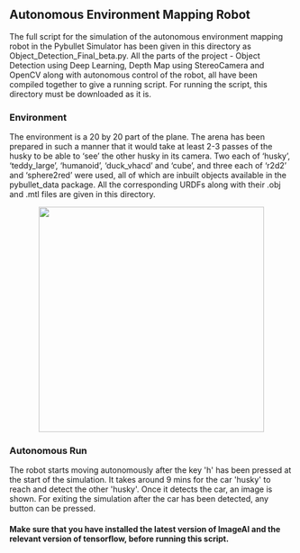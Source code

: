 ## Autonomous Environment Mapping Robot
The full script for the simulation of the autonomous environment mapping robot in the Pybullet Simulator has been given in this directory as Object_Detection_Final_beta.py. All the parts of the project - Object Detection using Deep Learning, Depth Map using StereoCamera and OpenCV along with autonomous control of the robot, all have been compiled together to give a running script. For running the script, this directory must be downloaded as it is. 

### Environment
The environment is a 20 by 20 part of the plane. The arena has been prepared in such a manner that it would take at least 2-3 passes of the husky to be able to ‘see’ the other husky in its camera. Two each of ‘husky’, ‘teddy_large’, ‘humanoid’, ‘duck_vhacd’ and ‘cube’, and three each of ‘r2d2’ and ‘sphere2red’ were used, all of which are inbuilt objects available in the pybullet_data package. All the corresponding URDFs along with their .obj and .mtl files are given in this directory.
<p align="center">
 <img  width="400" height="400" src="https://github.com/Terabyte17/Autonomous-Room-Mapping-Robot/blob/master/Grid%20Media/Grid.png">
</p>


### Autonomous Run
The robot starts moving autonomously after the key 'h' has been pressed at the start of the simulation. It takes around 9 mins for the car 'husky' to reach and detect the other 'husky'. Once it detects the car, an image is shown. For exiting the simulation after the car has been detected, any button can be pressed.

#### Make sure that you have installed the latest version of ImageAI and the relevant version of tensorflow, before running this script.
